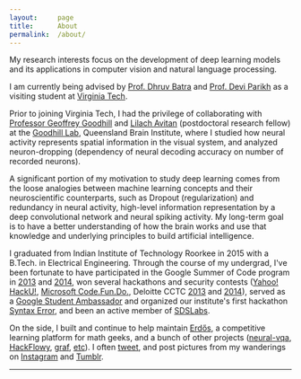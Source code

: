 ```yaml
---
layout:     page
title:      About
permalink:  /about/
---
```


My research interests focus on the development of deep
learning models and its applications in computer vision
and natural language processing. 

I am currently being advised by [Prof. Dhruv Batra][2] and [Prof. Devi Parikh][3]
as a visiting student at [Virginia Tech][1].

Prior to joining Virginia Tech, I had the privilege of collaborating with 
[Professor Geoffrey Goodhill][4] and [Lilach Avitan][5] (postdoctoral
research fellow) at the [Goodhill Lab][6], Queensland Brain Institute,
where I studied how neural activity represents spatial information
in the visual system, and analyzed neuron-dropping (dependency of
neural decoding accuracy on number of recorded neurons).

A significant portion of my motivation to study deep learning
comes from the loose analogies between machine learning concepts and 
their neuroscientific counterparts, such as Dropout (regularization)
and redundancy in neural activity, high-level information representation
by a deep convolutional network and neural spiking activity.
My long-term goal is to have a better understanding
of how the brain works and use that knowledge and underlying
principles to build artificial intelligence.

I graduated from Indian Institute of Technology Roorkee in 2015
with a B.Tech. in Electrical Engineering. Through the course of my
undergrad, I've been fortunate to have participated in the
Google Summer of Code program in [2013][8] and [2014][9],
won several hackathons and security contests ([Yahoo! HackU!][10], 
[Microsoft Code.Fun.Do.][11], Deloitte CCTC [2013][12] and [2014][13]),
served as a [Google Student Ambassador][14] and organized our institute's
first hackathon [Syntax Error][15], and been an active member of [SDSLabs][16].

On the side, I built and continue to help maintain [Erdős][17],
a competitive learning platform for math geeks, and a bunch of
other projects ([neural-vqa][19], [HackFlowy][20], [graf][21], [etc][22]).
I often [tweet][23], and post pictures from my wanderings
on [Instagram][24] and [Tumblr][25].

---



[1]: //mlp.ece.vt.edu/
[2]: //computing.ece.vt.edu/~dbatra/
[3]: //computing.ece.vt.edu/~parikh/
[4]: //www.qbi.uq.edu.au/professor-geoffrey-goodhill
[5]: //researchers.uq.edu.au/researcher/2490
[6]: //cns.qbi.uq.edu.au/
[7]: //developers.google.com/open-source/gsoc/
[8]: //abhishekdas.com/posts/summer-of-code/
[9]: //abhishekdas.com/posts/gsoc-reunion-2014/
[10]: //blog.sdslabs.co/2012/09/hacku/
[11]: //blog.sdslabs.co/2014/02/code-fun-do/
[12]: //abhishekdas.com/posts/deloitte-cctc-3/
[13]: //www.facebook.com/SDSLabs/posts/527540147292475
[14]: //abhishekdas.local/posts/google-india-community-summit/
[15]: //blog.sdslabs.co/2013/10/syntax-error-2013/
[16]: //sdslabs.co/
[17]: //erdos.sdslabs.co/
[18]: //projecteuler.net/
[19]: //github.com/abhshkdz/neural-vqa
[20]: //github.com/abhshkdz/HackFlowy
[21]: //github.com/abhshkdz/graf
[22]: //github.com/abhshkdz
[23]: //twitter.com/abhshkdz
[24]: //instagram.com/abhshkdz
[25]: //x.abhishekdas.com/

